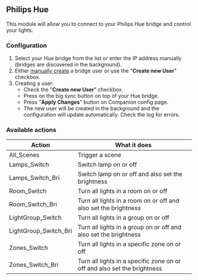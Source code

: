 ## Philips Hue

This module will allow you to connect to your Philips Hue bridge and control your lights.

### Configuration
1. Select your Hue bridge from the list or enter the IP address manually (bridges are discovered in the background). 
2. Either [manually create](https://developers.meethue.com/develop/get-started-2/) a bridge user or use the "**Create new User**" checkbox.
3. Creating a user:
   - Check the "**Create new User**" checkbox.
   - Press on the big sync button on top of your Hue bridge.
   - Press "**Apply Changes**" button on Companion config page.
   - The new user will be created in the background and the configuration will update automatically. Check the log for errors.

### Available actions

| Action                | What it does                                                             |
|-----------------------|--------------------------------------------------------------------------|
| All_Scenes            | Trigger a scene                                                          |
| Lamps_Switch          | Switch lamp on or off                                                    |
| Lamps_Switch_Bri      | Switch lamp on or off and also set the brightness                        |
| Room_Switch           | Turn all lights in a room on or off                                      |
| Room_Switch_Bri       | Turn all lights in a room on or off and also set the brightness          |
| LightGroup_Switch     | Turn all lights in a group on or off                                     |
| LightGroup_Switch_Bri | Turn all lights in a group on or off and also set the brightness         |
| Zones_Switch          | Turn all lights in a specific zone on or off                             |
| Zones_Switch_Bri      | Turn all lights in a specific zone on or off and also set the brightness |




